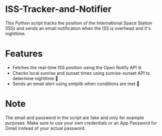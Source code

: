 # ISS-Tracker-and-Notifier
This Python script tracks the position of the International Space Station (ISS) and sends an email notification when the ISS is overhead and it's nighttime.

# Features
- Fetches the real-time ISS position using the Open Notify API 🌐
- Checks local sunrise and sunset times using sunrise-sunset API to determine nighttime 🌙
- Sends an email alert using smtplib  when conditions are met 📩

# Note
The email and password in the script are fake and only for example purposes. Make sure to use your own credentials or an App Password for Gmail instead of your actual password.



